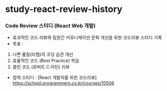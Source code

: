 # study-react-review-history

### Code Review 스터디 (React Web 개발) ###
- 효과적인 코드 리뷰와 팀원간 커뮤니케이션 문화 개선을 위한 코드리뷰 스터디 기록
- 목표 : 
1. 나쁜 품질(타협)의 코딩 습관 개선
2. 효율적인 코드 (Best Practice) 학습
3. 클린 코드 (로버트 C.마틴) 리뷰
- 참여 스터디 : [React 개발자를 위한 코드리뷰] https://school.programmers.co.kr/courses/10506
<br>


